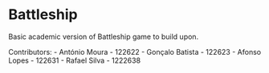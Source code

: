 # Battleship

Basic academic version of Battleship game to build upon.

Contributors:
    - António Moura - 122622
    - Gonçalo Batista - 122623
    - Afonso Lopes - 122631
    - Rafael Silva - 1222638
